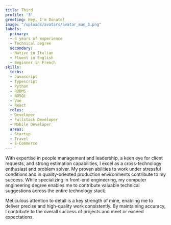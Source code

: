 ```yaml
---
title: Third
profile: '3'
greeting: Hey, I'm Donato!
image: "/uploads/avatars/avatar_man_3.png"
labels:
  primary:
  - 4 years of experience
  - Technical degree
  secondary:
  - Native in Italian
  - Fluent in English
  - Beginner in French
skills:
  techs:
  - Javascript
  - Typescript
  - Python
  - RDBMS
  - NOSQL
  - Vue
  - React
  roles:
  - Developer
  - Fullstack Developer
  - Mobile Developer
  areas:
  - Startup
  - Travel
  - E-Commerce
---
```


With expertise in people management and leadership, a keen eye for client requests, and strong estimation capabilities, I excel as a cross-technology enthusiast and problem solver. My proven abilities to work under stressful conditions and in quality-oriented production environments contribute to my success. While specializing in front-end engineering, my computer engineering degree enables me to contribute valuable technical suggestions across the entire technology stack.

Meticulous attention to detail is a key strength of mine, enabling me to deliver precise and high-quality work consistently. By maintaining accuracy, I contribute to the overall success of projects and meet or exceed expectations.
